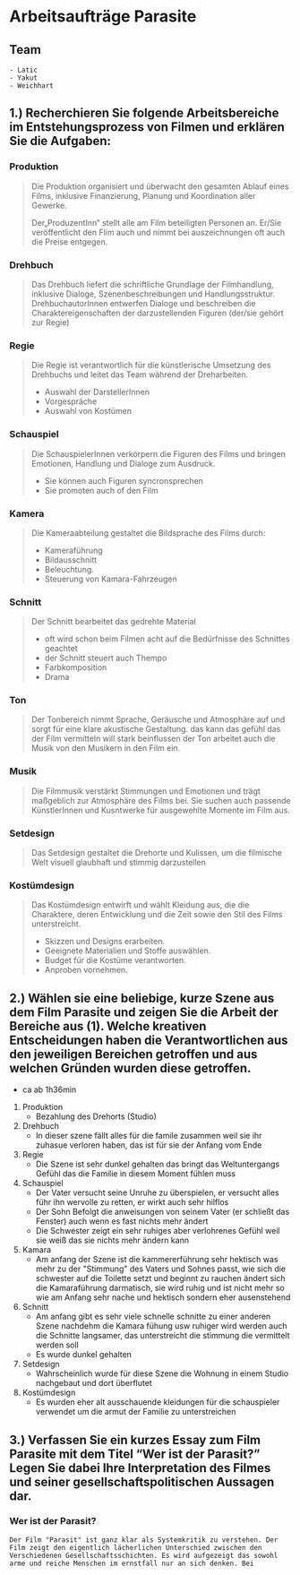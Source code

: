 # Arbeitsaufträge Parasite

## Team
    - Latic
    - Yakut
    - Weichhart

## 1.) Recherchieren Sie folgende Arbeitsbereiche im Entstehungsprozess von Filmen und erklären Sie die Aufgaben:

### Produktion

> Die Produktion organisiert und überwacht den gesamten Ablauf eines  Films, inklusive Finanzierung, Planung und Koordination aller Gewerke.
>
> Der„ProduzentInn“ stellt alle am Film beteiligten Personen an.
> Er/Sie veröffentlicht den Flim auch und nimmt bei auszeichnungen oft auch die Preise entgegen.

### Drehbuch

> Das Drehbuch liefert die schriftliche Grundlage der Filmhandlung, inklusive Dialoge, Szenenbeschreibungen und Handlungsstruktur.
> DrehbuchautorInnen entwerfen Dialoge und beschreiben die Charaktereigenschaften der darzustellenden Figuren (der/sie gehört zur Regie)

### Regie

> Die Regie ist verantwortlich für die künstlerische Umsetzung des Drehbuchs und leitet das Team während der Dreharbeiten.
>
> - Auswahl der DarstellerInnen
> - Vorgespräche
> - Auswahl von Kostümen

### Schauspiel

> Die SchauspielerInnen verkörpern die Figuren des Films und bringen Emotionen, Handlung und Dialoge zum Ausdruck.
>
> - Sie können auch Figuren syncronsprechen
> - Sie promoten auch of den Film

### Kamera

> Die Kameraabteilung gestaltet die Bildsprache des Films durch:
>
> - Kameraführung
> - Bildausschnitt
> - Beleuchtung.
> - Steuerung von Kamara-Fahrzeugen

### Schnitt

> Der Schnitt bearbeitet das gedrehte Material
>
> - oft wird schon beim Filmen acht auf die Bedürfnisse des Schnittes geachtet
> - der Schnitt steuert auch Thempo
> - Farbkomposition
> - Drama

### Ton

> Der Tonbereich nimmt Sprache, Geräusche und Atmosphäre auf und sorgt für eine klare akustische Gestaltung.
> das kann das gefühl das der Film vermitteln will stark beinflussen
> der Ton arbeitet auch die Musik von den Musikern in den Film ein. 

### Musik

> Die Filmmusik verstärkt Stimmungen und Emotionen und trägt maßgeblich zur Atmosphäre des Films bei. Sie suchen auch passende KünstlerInnen und Kusntwerke für ausgewehlte Momente im Film aus.

### Setdesign

> Das Setdesign gestaltet die Drehorte und Kulissen, um die filmische Welt visuell glaubhaft und stimmig darzustellen

### Kostümdesign

> Das Kostümdesign entwirft und wählt Kleidung aus, die die Charaktere, deren Entwicklung und die Zeit sowie den Stil des Films unterstreicht.
>
> - Skizzen und Designs erarbeiten.
> - Geeignete Materialien und Stoffe auswählen.
> - Budget für die Kostüme verantworten.
> - Anproben vornehmen.

## 2.) Wählen sie eine beliebige, kurze Szene aus dem Film Parasite und zeigen Sie die Arbeit der Bereiche aus (1). Welche kreativen Entscheidungen haben die Verantwortlichen aus den jeweiligen Bereichen getroffen und aus welchen Gründen wurden diese getroffen.

- ca ab 1h36min

1) Produktion
    - Bezahlung des Drehorts (Studio)
2) Drehbuch
    - In dieser szene fällt alles für die famile zusammen weil sie ihr zuhasue verloren haben, das ist für sie der Anfang vom Ende
3) Regie
    - Die Szene ist sehr dunkel gehalten das bringt das Weltuntergangs Gefühl das die Familie in diesem Moment fühlen muss
4) Schauspiel
    - Der Vater versucht seine Unruhe zu überspielen, er versucht alles führ ihn wervolle zu retten, er wirkt auch sehr hilflos
    - Der Sohn Befolgt die anweisungen von seinem Vater (er schließt das Fenster) auch wenn es fast nichts mehr ändert
    - Die Schwester zeigt ein sehr ruhiges aber verlohrenes Gefühl weil sie weiß das sie nichts mehr ändern kann
5) Kamara
    - Am anfang der Szene ist die kammererführung sehr hektisch was mehr zu der "Stimmung" des Vaters und Sohnes passt, wie sich die schwester auf die Toilette setzt und beginnt zu rauchen ändert sich die Kamaraführung darmatisch, sie wird ruhig und ist nicht mehr so wie am Anfang sehr nache und hektisch sondern eher ausenstehend
6) Schnitt
    - Am anfang gibt es sehr viele schnelle schnitte zu einer anderen Szene nachdehm die Kamara fühung usw ruhiger wird werden auch die Schnitte langsamer, das unterstreicht die stimmung die vermittelt werden soll
    - Es wurde dunkel gehalten
7) Setdesign
    - Wahrscheinlich wurde für diese Szene die Wohnung in einem Studio nachgebaut und dort überflutet
8) Kostümdesign
    - Es wurden eher alt ausschauende kleidungen für die schauspieler verwendet um die armut der Familie zu unterstreichen

## 3.) Verfassen Sie ein kurzes Essay zum Film Parasite mit dem Titel “Wer ist der Parasit?” Legen Sie dabei Ihre Interpretation des Filmes und seiner gesellschaftspolitischen Aussagen dar.

### Wer ist der Parasit?

```
Der Film "Parasit" ist ganz klar als Systemkritik zu verstehen. Der Film zeigt den eigentlich lächerlichen Unterschied zwischen den Verschiedenen Gesellschaftsschichten. Es wird aufgezeigt das sowohl arme und reiche Menschen im ernstfall nur an sich denken. Bei 
```
